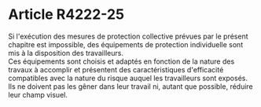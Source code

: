 # Article R4222-25

  
Si l'exécution des mesures de protection collective prévues par le présent chapitre est impossible, des équipements de protection individuelle sont mis à la disposition des travailleurs.   
Ces équipements sont choisis et adaptés en fonction de la nature des travaux à accomplir et présentent des caractéristiques d'efficacité compatibles avec la nature du risque auquel les travailleurs sont exposés. Ils ne doivent pas les gêner dans leur travail ni, autant que possible, réduire leur champ visuel.